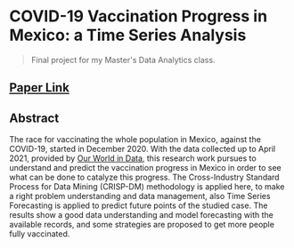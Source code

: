 # COVID-19 Vaccination Progress in Mexico: a Time Series Analysis

> Final project for my Master's Data Analytics class.

## [Paper Link](https://www.researchgate.net/publication/352062823_COVID-19_Vaccination_Progress_in_Mexico_a_Time_Series_Analysis)

## Abstract
The race for vaccinating the whole population in Mexico, against the COVID-19, started in December 2020. With the data collected up to April 2021, provided by [Our World in Data](https://github.com/owid/covid-19-data), this research work pursues to understand and predict the vaccination progress in Mexico in order to see what can be done to catalyze this progress. The Cross-Industry Standard Process for Data Mining (CRISP-DM) methodology is applied here, to make a right problem understanding and data management, also Time Series Forecasting is applied to predict future points of the studied case. The results show a good data understanding and model forecasting with the available records, and some strategies are proposed to get more people fully vaccinated.